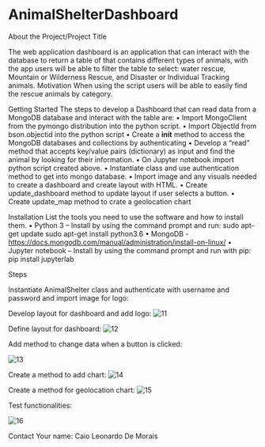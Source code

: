 # AnimalShelterDashboard

About the Project/Project Title

The web application dashboard is an application that can interact with the database to return a table of that contains different types of animals, with the app users will be able to filter the table to select: water rescue, Mountain or Wilderness Rescue, and Disaster or Individual Tracking animals. 
Motivation
When using the script users will be able to easily find the rescue animals by category.

Getting Started
The steps to develop a Dashboard that can read data from a MongoDB database and interact with the table are: 
•	Import MongoClient from the pymongo distribution into the python script. 
•	Import ObjectId from bson.objectid into the python script
•	Create a __init__ method to access the MongoDB databases and collections by authenticating 
•	Develop a “read” method that accepts key/value pairs (dictionary) as input and find the animal by looking for their information. 
•	On Jupyter notebook import python script created above.
•	Instantiate class and use authentication method to get into mongo database.
•	Import image and any visuals needed to create a dashboard and create layout with HTML.
•	Create update_dashboard method to update layout if user selects a button. 
•	Create update_map method to crate a geolocation chart

Installation
List the tools you need to use the software and how to install them.
•	Python 3 – Install by using the command prompt and run: 
sudo apt-get update
sudo apt-get install python3.6
•	MongoDB - https://docs.mongodb.com/manual/administration/install-on-linux/ 
•	Jupyter notebook – Install by using the command prompt and run with pip:
pip install jupyterlab

Steps

Instantiate AnimalShelter class and authenticate with username and password and import image for logo:

Develop layout for dashboard and add logo:
 ![11](https://user-images.githubusercontent.com/63686603/138618261-594243a3-d2dc-4dfc-bd5e-35cf12c522ac.png)


Define layout for dashboard: 
 ![12](https://user-images.githubusercontent.com/63686603/138618268-73e176f0-2001-442c-9977-a0a5d5e0b7a6.png)

Add method to change data when a button is clicked: 

![13](https://user-images.githubusercontent.com/63686603/138618270-9862bde0-6cec-4b85-a5a4-d0104545c4f7.png)

Create a method to add chart:
 ![14](https://user-images.githubusercontent.com/63686603/138618279-f9299b9d-5a4f-4a8d-8e4d-2942ec3d79dd.png)

Create a method for geolocation chart:
 ![15](https://user-images.githubusercontent.com/63686603/138618282-27a69226-ef02-4196-9a36-dc1ddef0ada8.png)

Test functionalities: 
 
![16](https://user-images.githubusercontent.com/63686603/138618288-7c179fb1-4f22-4dc7-9206-5c965277d43d.png)

Contact
Your name:  Caio Leonardo De Morais

